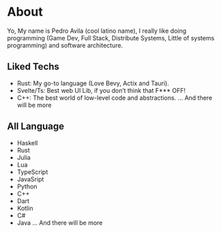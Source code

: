 # About

Yo, My name is Pedro Avila (cool latino name),
I really like doing programming (Game Dev, Full Stack,
Distribute Systems, Little of systems programming) and software architecture.

## Liked Techs

- Rust: My go-to language (Love Bevy, Actix and Tauri).
- Svelte/Ts: Best web UI Lib, if you don’t think that F*** OFF!
- C++: The best world of low-level code and abstractions.
... And there will be more

## All Language

- Haskell
- Rust
- Julia
- Lua
- TypeScript
- JavaSript
- Python
- C++
- Dart
- Kotlin
- C#
- Java
... And there will be more
